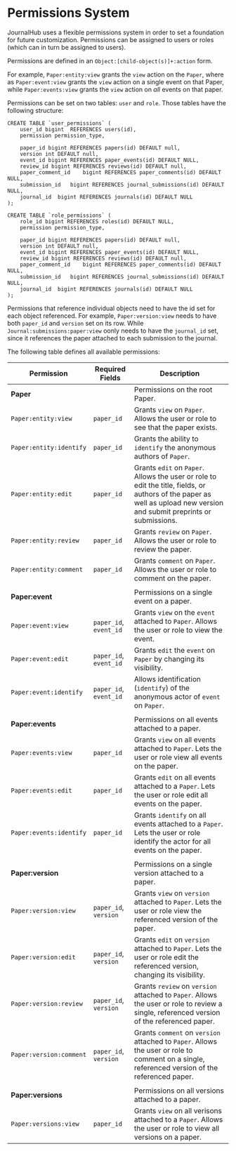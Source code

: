# Permissions System

JournalHub uses a flexible permissions system in order to set a foundation for
future customization. Permissions can be assigned to users or roles (which can
in turn be assigned to users).

Permissions are defined in an `Object:[child-object(s)]+:action` form.

For example, `Paper:entity:view` grants the `view` action on the `Paper`, where
as `Paper:event:view` grants the `view` action on a single event on that Paper,
while `Paper:events:view` grants the `view` action on _all_ events on that
paper.

Permissions can be set on two tables: `user` and `role`.  Those tables have the
following structure:

```
CREATE TABLE `user_permissions` (
    user_id bigint  REFERENCES users(id),
    permission permission_type,

    paper_id bigint REFERENCES papers(id) DEFAULT null,
    version int DEFAULT null,
    event_id bigint REFERENCES paper_events(id) DEFAULT NULL,
    review_id bigint REFERENCES reviews(id) DEFAULT null,
    paper_comment_id    bigint REFERENCES paper_comments(id) DEFAULT NULL,
    submission_id   bigint REFERENCES journal_submissions(id) DEFAULT NULL,
    journal_id  bigint REFERENCES journals(id) DEFAULT NULL
);

CREATE TABLE `role_permissions` (
    role_id bigint REFERENCES roles(id) DEFAULT NULL,
    permission permission_type,

    paper_id bigint REFERENCES papers(id) DEFAULT null,
    version int DEFAULT null,
    event_id bigint REFERENCES paper_events(id) DEFAULT NULL,
    review_id bigint REFERENCES reviews(id) DEFAULT null,
    paper_comment_id    bigint REFERENCES paper_comments(id) DEFAULT NULL,
    submission_id   bigint REFERENCES journal_submissions(id) DEFAULT NULL,
    journal_id  bigint REFERENCES journals(id) DEFAULT NULL
);
```

Permissions that reference individual objects need to have the id set for each
object referenced.  For example, `Paper:version:view` needs to have both
`paper_id` and `version` set on its row.  While
`Journal:submissions:paper:view` oonly needs to have the `journal_id` set,
since it references the paper attached to each submission to the journal.

The following table defines all available permissions:

| Permission                        | Required Fields                   | Description                   |
|-----------------------------------|-----------------------------------|-------------------------------|
| **Paper**                         |                                   | Permissions on the root Paper.|
| `Paper:entity:view`               | `paper_id`                        | Grants `view` on `Paper`. Allows the user or role to see that the paper exists.  |
| `Paper:entity:identify`           | `paper_id`                        | Grants the ability to `identify` the anonymous authors of `Paper`. |
| `Paper:entity:edit`               | `paper_id`                        | Grants `edit` on `Paper`. Allows the user or role to edit the title, fields, or authors of the paper as well as upload new version and submit preprints or submissions.    |
| `Paper:entity:review`             | `paper_id`                        | Grants `review` on `Paper`. Allows the user or role to review the paper. |
| `Paper:entity:comment`            | `paper_id`                        | Grants `comment` on `Paper`. Allows the user or role to comment on the paper. |
|                                   |                                   |                               |
| **Paper:event**                |                                   | Permissions on a single event on a paper. |
| `Paper:event:view`                | `paper_id`, `event_id`            | Grants `view` on the `event` attached to `Paper`. Allows the user or role to view the event. |
| `Paper:event:edit`                | `paper_id`, `event_id`            | Grants `edit` the `event` on `Paper` by changing its visibility. |
| `Paper:event:identify`            | `paper_id`, `event_id`            | Allows identification (`identify`) of the anonymous actor of `event` on `Paper`. |
|                                   |                                   |                               |
| **Paper:events**                  |                                   | Permissions on all events attached to a paper.|
| `Paper:events:view`               | `paper_id`                        | Grants `view` on all events attached to `Paper`. Lets the user or role view all events on the paper. |
| `Paper:events:edit`               | `paper_id`                        | Grants `edit` on all events attached to a `Paper`. Lets the user or role edit all events on the paper. |
| `Paper:events:identify`           | `paper_id`                        | Grants `identify` on all events attached to a `Paper`.  Lets the user or role identify the actor for all events on the paper. |
|                                   |                                   |                               |
| **Paper:version**                 |                                   | Permissions on a single version attached to a paper. |
| `Paper:version:view`              | `paper_id`, `version`             | Grants `view` on `version` attached to `Paper`. Lets the user or role view the referenced version of the paper. |
| `Paper:version:edit`              | `paper_id`, `version`             | Grants `edit` on `version` attached to `Paper`.  Lets the user or role edit the referenced version, changing its visibility. |
| `Paper:version:review`            | `paper_id`, `version`             | Grants `review` on `version` attached to `Paper`.  Allows the user or role to review a single, referenced version of the referenced paper. |
| `Paper:version:comment`           | `paper_id`, `version`             | Grants `comment` on `version` attached to `Paper`.  Allows the user or role to comment on a single, referenced version of the referenced paper. |
|                                   |                                   |                               |
| **Paper:versions**                |                                   | Permissions on all versions attached to a paper. |
| `Paper:versions:view`             | `paper_id`                        | Grants `view` on all verisons attached to a `Paper`.  Allows the user or role to view all versions on a paper. |


